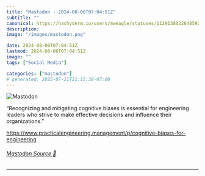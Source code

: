 ```yaml
---
title: "Mastodon - 2024-08-06T07:04:51Z"
subtitle: ""
canonical: https://hachyderm.io/users/mweagle/statuses/112913802264859259
description:
image: "/images/mastodon.png"

date: 2024-08-06T07:04:51Z
lastmod: 2024-08-06T07:04:51Z
image: ""
tags: ["Social Media"]

categories: ["mastodon"]
# generated: 2025-07-21T21:15:38-07:00
---
```

![Mastodon](/images/mastodon.png)

<p>“Recognizing and mitigating cognitive biases is essential for engineering leaders who strive to make effective decisions and influence their organizations.”</p><p><a href="https://www.practicalengineering.management/p/cognitive-biases-for-engineering" target="_blank" rel="nofollow noopener noreferrer" translate="no"><span class="invisible">https://www.</span><span class="ellipsis">practicalengineering.managemen</span><span class="invisible">t/p/cognitive-biases-for-engineering</span></a></p>


###### [Mastodon Source 🐘](https://hachyderm.io/@mweagle/112913802264859259)

___
